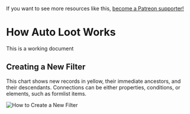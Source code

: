 <!-- TITLE: Architecture -->

If you want to see more resources like this, [become a Patreon supporter!](https://www.patreon.com/fireundubh) 

# How Auto Loot Works
This is a working document

## Creating a New Filter

This chart shows new records in yellow, their immediate ancestors, and their descendants. Connections can be either properties, conditions, or elements, such as formlist items.

![How to Create a New Filter](https://i.imgur.com/G6XGGPA.png)

